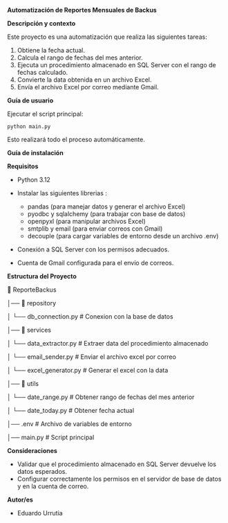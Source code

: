 **Automatización de Reportes Mensuales de Backus**

**Descripción y contexto**

Este proyecto es una automatización que realiza las siguientes tareas:

1. Obtiene la fecha actual.
1. Calcula el rango de fechas del mes anterior.
1. Ejecuta un procedimiento almacenado en SQL Server con el rango de fechas calculado.
1. Convierte la data obtenida en un archivo Excel.
1. Envía el archivo Excel por correo mediante Gmail.


**Guía de usuario**

Ejecutar el script principal:

	python main.py

Esto realizará todo el proceso automáticamente.


**Guía de instalación**

**Requisitos**

- Python 3.12
- Instalar las siguientes librerias : 
  - pandas (para manejar datos y generar el archivo Excel)
  - pyodbc y sqlalchemy (para trabajar con base de datos)
  - openpyxl (para manipular archivos Excel)
  - smtplib y email (para enviar correos con Gmail)
  - decouple (para cargar variables de entorno desde un archivo  .env)

- Conexión a SQL Server con los permisos adecuados.
- Cuenta de Gmail configurada para el envío de correos.



**Estructura del Proyecto**

📂 ReporteBackus 

│── 📂 repository

│   └── db_connection.py        # Conexion con la base de datos

│── 📂 services 

│   └── data_extractor.py  # Extraer data del procedimiento almacenado

│   └── email_sender.py  # Enviar el archivo excel por correo

│   └── excel_generator.py  # Generar el excel con la data

│── 📂 utils  

│   └── date_range.py  # Obtener rango de fechas del mes anterior

│   └── date_today.py  # Obtener fecha actual

│── .env                 # Archivo de variables de entorno

│── main.py              # Script principal


**Consideraciones**

- Validar que el procedimiento almacenado en SQL Server devuelve los datos esperados.
- Configurar correctamente los permisos en el servidor de base de datos y en la cuenta de correo.


**Autor/es**

- Eduardo Urrutia

[Python Version]: data:image/png;base64,iVBORw0KGgoAAAANSUhEUgAAACAAAAAgCAYAAABzenr0AAAABHNCSVQICAgIfAhkiAAAAAlwSFlzAAAOxAAADsQBlSsOGwAAABpJREFUWIXtwQEBAAAAgiD/r25IQAEAAADvBhAgAAFHAaCIAAAAAElFTkSuQmCC
